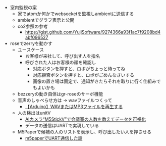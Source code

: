 * 室内監視の案
  * 家でatomか何かでwebsocketを監視しambientに送信する
  * ambientでグラフ表示と公開
  * co2参照の参考
    * https://gist.github.com/YujiSoftware/9274366a93f1ac7f9208bd4abf096527
* roseでzerryを動かす
  * ユースケース
    * お客様が来社して、呼び出す人を指名
    * 呼びされた人はお客様の顔を確認し
      * 対応ボタンを押すと、ロボがちょっと待ってね
      * 対応拒否ボタンを押すと、ロボがごめんなさいする
      * 画像の置き場は固定で、通知がきたらそれを取りに行く仕組みでもよいかも
  * bezzeryの動き自体はgr-roseのサーボ機能
  * 音声のしゃべらせ方は  → wavファイルつくって
    * [【Arduino】WAVまたはMP3ファイルを再生する](https://nn-hokuson.hatenablog.com/entry/2017/09/01/092945)
  * 人の検出はunitV
    * [AIカメラ“M5StickV”で会議室の人数を数えてデータを可視化](https://eng-blog.iij.ad.jp/archives/8424)
    * データの送信はUARTで実現している
  * M5Paperで候補の人のリストを表示し、呼び出したい人を押させる
    * [m5paperでUART通信した話](http://setsubi.no-mania.com/m5paper/m5paper%E3%81%A7uart%E9%80%9A%E4%BF%A1%E3%81%97%E3%81%9F%E8%A9%B1)
